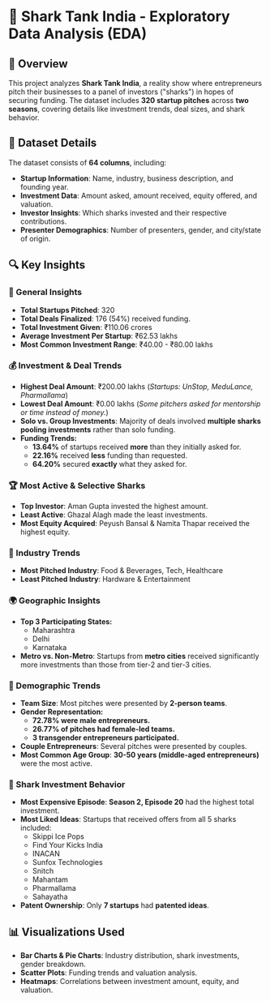 # 🦈 Shark Tank India - Exploratory Data Analysis (EDA)

## 📌 Overview  
This project analyzes **Shark Tank India**, a reality show where entrepreneurs pitch their businesses to a panel of investors ("sharks") in hopes of securing funding. The dataset includes **320 startup pitches** across **two seasons**, covering details like investment trends, deal sizes, and shark behavior.  

## 📂 Dataset Details  
The dataset consists of **64 columns**, including:  
- **Startup Information**: Name, industry, business description, and founding year.  
- **Investment Data**: Amount asked, amount received, equity offered, and valuation.  
- **Investor Insights**: Which sharks invested and their respective contributions.  
- **Presenter Demographics**: Number of presenters, gender, and city/state of origin.  

## 🔍 Key Insights  

### 🚀 General Insights  
- **Total Startups Pitched**: 320  
- **Total Deals Finalized**: 176 (54%) received funding.  
- **Total Investment Given**: ₹110.06 crores  
- **Average Investment Per Startup**: ₹62.53 lakhs  
- **Most Common Investment Range**: ₹40.00 - ₹80.00 lakhs  

### 💰 Investment & Deal Trends  
- **Highest Deal Amount**: ₹200.00 lakhs (*Startups: UnStop, MeduLance, Pharmallama*)  
- **Lowest Deal Amount**: ₹0.00 lakhs (*Some pitchers asked for mentorship or time instead of money.*)  
- **Solo vs. Group Investments**: Majority of deals involved **multiple sharks pooling investments** rather than solo funding.  
- **Funding Trends:**  
  - **13.64%** of startups received **more** than they initially asked for.  
  - **22.16%** received **less** funding than requested.  
  - **64.20%** secured **exactly** what they asked for.  

### 🏆 Most Active & Selective Sharks  
- **Top Investor**: Aman Gupta invested the highest amount.  
- **Least Active**: Ghazal Alagh made the least investments.  
- **Most Equity Acquired**: Peyush Bansal & Namita Thapar received the highest equity.  

### 🏢 Industry Trends  
- **Most Pitched Industry**: Food & Beverages, Tech, Healthcare  
- **Least Pitched Industry**: Hardware & Entertainment  

### 🌍 Geographic Insights  
- **Top 3 Participating States:**  
  - Maharashtra  
  - Delhi  
  - Karnataka  
- **Metro vs. Non-Metro**: Startups from **metro cities** received significantly more investments than those from tier-2 and tier-3 cities.  

### 👥 Demographic Trends  
- **Team Size**: Most pitches were presented by **2-person teams**.  
- **Gender Representation:**  
  - **72.78% were male entrepreneurs.**  
  - **26.77% of pitches had female-led teams.**  
  - **3 transgender entrepreneurs participated.**  
- **Couple Entrepreneurs**: Several pitches were presented by couples.  
- **Most Common Age Group**: **30-50 years (middle-aged entrepreneurs)** were the most active.  

### 🎯 Shark Investment Behavior  
- **Most Expensive Episode**: **Season 2, Episode 20** had the highest total investment.  
- **Most Liked Ideas**: Startups that received offers from all 5 sharks included:  
  - Skippi Ice Pops  
  - Find Your Kicks India  
  - INACAN  
  - Sunfox Technologies  
  - Snitch  
  - Mahantam  
  - Pharmallama  
  - Sahayatha  
- **Patent Ownership**: Only **7 startups** had **patented ideas**.  

## 📊 Visualizations Used  
- **Bar Charts & Pie Charts**: Industry distribution, shark investments, gender breakdown.  
- **Scatter Plots**: Funding trends and valuation analysis.  
- **Heatmaps**: Correlations between investment amount, equity, and valuation.
